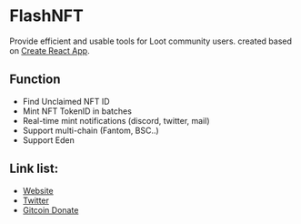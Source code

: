 # FlashNFT

Provide efficient and usable tools for Loot community users. created based on [Create React App](https://github.com/facebook/create-react-app).

## Function
- Find Unclaimed NFT ID
- Mint NFT TokenID in batches
- Real-time mint notifications (discord, twitter, mail)
- Support multi-chain (Fantom, BSC..)
- Support Eden

## Link list:
- [Website](https://flashnft.github.io)
- [Twitter](https://twitter.com/flashnfteth)
- [Gitcoin Donate](https://gitcoin.co/grants/3525/flashnftloot-tools)

